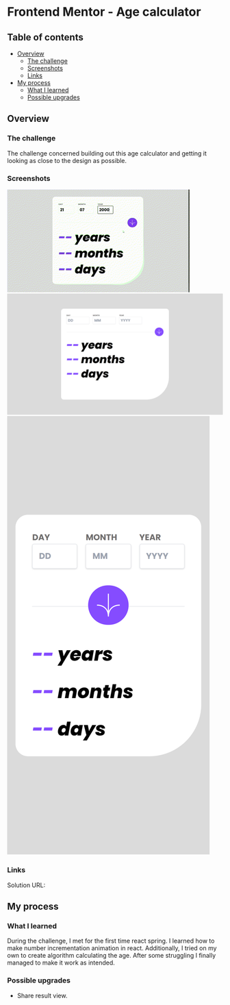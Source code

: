 # Frontend Mentor - Age calculator

## Table of contents

- [Overview](#overview)
  - [The challenge](#the-challenge)
  - [Screenshots](#screenshots)
  - [Links](#links)
- [My process](#my-process)
  - [What I learned](#what-i-learned)
  - [Possible upgrades](#possible-upgrades)

## Overview

### The challenge

The challenge concerned building out this age calculator and getting it looking as close to the design as possible.

### Screenshots

![](./app.gif)
![](./screenshot-desktop.png)
![](./screenshot-mobile.png)

### Links

Solution URL: 

## My process

### What I learned

During the challenge, I met for the first time react spring. I learned how to make number incrementation animation in react.
Additionally, I tried on my own to create algorithm calculating the age. After some struggling I finally managed to make it work as intended.

### Possible upgrades

 - Share result view.

